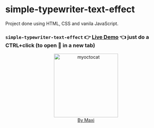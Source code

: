 # simple-typewriter-text-effect

Project done using HTML, CSS and vanila JavaScript.

### `simple-typewriter-text-effect` :point_right: [Live Demo]([https](https://maxi69k.github.io/simple-typewriter-text-effect)) :point_left: just do a CTRL+click (to open :link: in a new tab)

<div align="center">
<img src="https://myoctocat.com/assets/images/base-octocat.svg" alt="myoctocat" width="200">
</div>

<div align="center">
<a href="https://webdizajnmaxi.eu.org">By Maxi</a>
</div>
